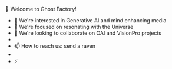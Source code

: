 👋 Welcome to Ghost Factory!

- 👀 We're interested in Generative AI and mind enhancing media
- 🌱 We're focused on resonating with the Universe
- 💞️ We're looking to collaborate on OAI and VisionPro projects
- 
- 📫 How to reach us: send a raven
- 
- ⚡ 

<!---
GhostFactoryMedia/GhostFactoryMedia is a ✨ special ✨ repository because its `README.md` (this file) appears on your GitHub profile.
You can click the Preview link to take a look at your changes.
--->
